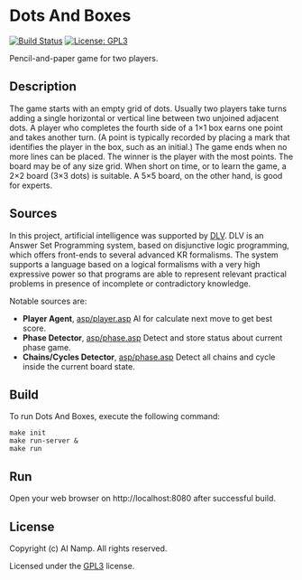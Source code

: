 # Dots And Boxes
[![Build Status](https://travis-ci.com/ai-namp/dots-and-boxes.svg?branch=main)](https://travis-ci.com/ai-namp/dots-and-boxes)
[![License: GPL3](https://img.shields.io/badge/License-GPL3-blue.svg)](/LICENSE)

Pencil-and-paper game for two players.  

## Description
The game starts with an empty grid of dots. Usually two players take turns adding a single horizontal or vertical line between two unjoined adjacent dots. A player who completes the fourth side of a 1×1 box earns one point and takes another turn. (A point is typically recorded by placing a mark that identifies the player in the box, such as an initial.) The game ends when no more lines can be placed. The winner is the player with the most points. The board may be of any size grid. When short on time, or to learn the game, a 2×2 board (3×3 dots) is suitable. A 5×5 board, on the other hand, is good for experts.

## Sources
In this project, artificial intelligence was supported by [DLV](https://dlv.demacs.unical.it/).
DLV is an Answer Set Programming system, based on disjunctive logic programming, which offers front-ends to several advanced KR formalisms. The system supports a language based on a logical formalisms with a very high expressive power so that programs are able to represent relevant practical problems in presence of incomplete or contradictory knowledge.  

Notable sources are:
- **Player Agent**, [asp/player.asp](https://github.com/ai-namp/dots-and-boxes/blob/main/src/asp/player.asp) AI for calculate next move to get best score.
- **Phase Detector**, [asp/phase.asp](https://github.com/ai-namp/dots-and-boxes/blob/main/src/asp/phase.asp) Detect and store status about current phase game.
- **Chains/Cycles Detector**, [asp/phase.asp](https://github.com/ai-namp/dots-and-boxes/blob/main/src/asp/phase.asp) Detect all chains and cycle inside the current board state.


## Build

To run Dots And Boxes, execute the following command:
```shell script
make init
make run-server &
make run
```

## Run
Open your web browser on http://localhost:8080 after successful build.

## License

Copyright (c) AI Namp. All rights reserved.

Licensed under the [GPL3](/LICENSE) license.

